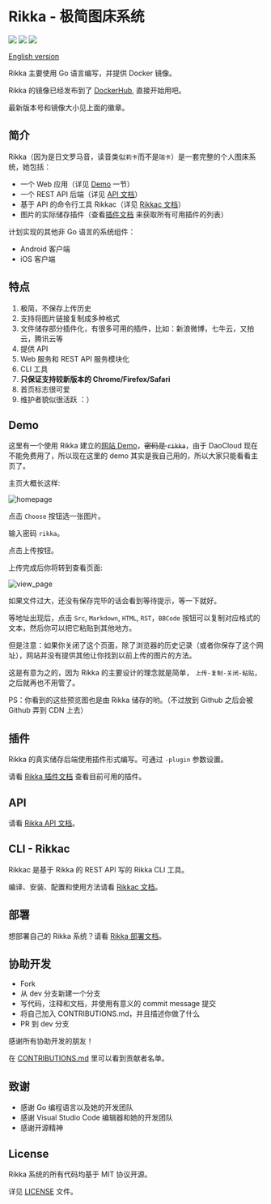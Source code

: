 # Rikka - 极简图床系统

![][badge-version-img] ![][badge-info-img] ![][badge-license-img]

[English version][readme-en]

Rikka 主要使用 Go 语言编写，并提供 Docker 镜像。

Rikka 的镜像已经发布到了 [DockerHub][image-in-docker-hub], 直接开始用吧。

最新版本号和镜像大小见上面的徽章。

## 简介

Rikka（因为是日文罗马音，读音类似`莉卡`而不是`瑞卡`）是一套完整的个人图床系统，她包括：

- 一个 Web 应用（详见 [Demo](#demo) 一节）
- 一个 REST API 后端（详见 [API 文档][api-doc]）
- 基于 API 的命令行工具 Rikkac（详见 [Rikkac 文档][rikkac-doc]）
- 图片的实际储存插件（查看[插件文档][plugins-doc] 来获取所有可用插件的列表）

计划实现的其他非 Go 语言的系统组件：

- Android 客户端
- iOS 客户端

## 特点

1. 极简，不保存上传历史
2. 支持将图片链接复制成多种格式
3. 文件储存部分插件化，有很多可用的插件，比如：新浪微博，七牛云，又拍云，腾讯云等
4. 提供 API
4. Web 服务和 REST API 服务模块化
5. CLI 工具
6. **只保证支持较新版本的 Chrome/Firefox/Safari**
7. 首页标志很可爱
8. 维护者貌似很活跃 ：）

## Demo

这里有一个使用 Rikka 建立的[网站 Demo][demo]，~~密码是 `rikka`~~，由于 DaoCloud 现在不能免费用了，所以现在这里的 demo 其实是我自己用的，所以大家只能看看主页了。

主页大概长这样:

![homepage][home]

点击 `Choose` 按钮选一张图片。

输入密码 `rikka`。

点击上传按钮。

上传完成后你将转到查看页面:

![view_page][view]

如果文件过大，还没有保存完毕的话会看到等待提示，等一下就好。

等地址出现后，点击 `Src`, `Markdown`, `HTML`, `RST`，`BBCode` 按钮可以复制对应格式的文本，然后你可以把它粘贴到其他地方。

但是注意：如果你关闭了这个页面，除了浏览器的历史记录（或者你保存了这个网址），网站并没有提供其他让你找到以前上传的图片的方法。

这是有意为之的，因为 Rikka 的主要设计的理念就是简单， `上传-复制-关闭-粘贴`，之后就再也不用管了。

PS：你看到的这些预览图也是由 Rikka 储存的哟。（不过放到 Github 之后会被 Github 弄到 CDN 上去）

## 插件

Rikka 的真实储存后端使用插件形式编写。可通过 `-plugin` 参数设置。

请看 [Rikka 插件文档][plugins-doc] 查看目前可用的插件。

## API

请看 [Rikka API 文档][api-doc]。

## CLI - Rikkac

Rikkac 是基于 Rikka 的 REST API 写的 Rikka CLI 工具。

编译、安装、配置和使用方法请看 [Rikkac 文档][rikkac-doc]。

## 部署

想部署自己的 Rikka 系统？请看 [Rikka 部署文档][deploy-doc]。

## 协助开发

- Fork
- 从 dev 分支新建一个分支
- 写代码，注释和文档，并使用有意义的 commit message 提交
- 将自己加入 CONTRIBUTIONS.md，并且描述你做了什么
- PR 到 dev 分支

感谢所有协助开发的朋友！

在 [CONTRIBUTIONS.md][contributors] 里可以看到贡献者名单。

## 致谢

- 感谢 Go 编程语言以及她的开发团队
- 感谢 Visual Studio Code 编辑器和她的开发团队
- 感谢开源精神

## License

Rikka 系统的所有代码均基于 MIT 协议开源。

详见 [LICENSE][license] 文件。

[readme-en]: https://github.com/7sDream/rikka/blob/master/README.md

[badge-info-img]: https://img.shields.io/docker/image-size/7sdream/rikka
[badge-version-img]: https://img.shields.io/docker/v/7sdream/rikka
[badge-license-img]: https://img.shields.io/github/license/7sdream/rikka

[image-in-docker-hub]: https://hub.docker.com/r/7sdream/rikka/

[demo]: https://rikka.7sdre.am/
[home]: https://rikka.7sdre.am/files/56c3ae9d-4d96-49c8-bc03-5104214a1ac8.png
[view]: https://rikka.7sdre.am/files/97bebf3b-9fb8-4b0c-a156-4b92b1951ae4.png

[api-doc]: https://github.com/7sDream/rikka/blob/master/api/README.zh.md
[rikkac-doc]: https://github.com/7sDream/rikka/blob/master/rikkac/README.zh.md
[plugins-doc]: https://github.com/7sDream/rikka/blob/master/plugins/README.zh.md
[deploy-doc]: https://github.com/7sDream/rikka/blob/master/deploy.zh.md

[contributors]: https://github.com/7sDream/rikka/blob/master/CONTRIBUTORS.md
[license]: https://github.com/7sDream/rikka/blob/master/LICENSE

